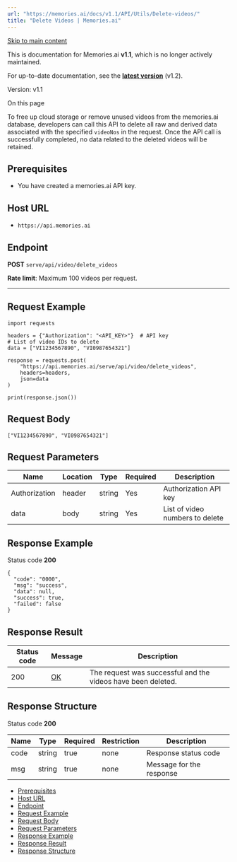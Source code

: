 ```yaml
---
url: "https://memories.ai/docs/v1.1/API/Utils/Delete-videos/"
title: "Delete Videos | Memories.ai"
---
```


[Skip to main content](https://memories.ai/docs/v1.1/API/Utils/Delete-videos/#__docusaurus_skipToContent_fallback)

This is documentation for Memories.ai **v1.1**, which is no longer actively maintained.

For up-to-date documentation, see the **[latest version](https://memories.ai/docs/API/Utils/Delete-videos/)** (v1.2).

Version: v1.1

On this page

To free up cloud storage or remove unused videos from the memories.ai database, developers can call this API to delete all raw and derived data associated with the specified `videoNos` in the request. Once the API call is successfully completed, no data related to the deleted videos will be retained.

## Prerequisites [​](https://memories.ai/docs/v1.1/API/Utils/Delete-videos/\#prerequisites "Direct link to Prerequisites")

- You have created a memories.ai API key.

## Host URL [​](https://memories.ai/docs/v1.1/API/Utils/Delete-videos/\#host-url "Direct link to Host URL")

- `https://api.memories.ai`

## Endpoint [​](https://memories.ai/docs/v1.1/API/Utils/Delete-videos/\#endpoint "Direct link to Endpoint")

**POST** `serve/api/video/delete_videos`

**Rate limit**: Maximum 100 videos per request.

* * *

## Request Example [​](https://memories.ai/docs/v1.1/API/Utils/Delete-videos/\#request-example "Direct link to Request Example")

```codeBlockLines_e6Vv
import requests

headers = {"Authorization": "<API_KEY>"}  # API key
# List of video IDs to delete
data = ["VI1234567890", "VI0987654321"]

response = requests.post(
    "https://api.memories.ai/serve/api/video/delete_videos",
    headers=headers,
    json=data
)

print(response.json())

```

## Request Body [​](https://memories.ai/docs/v1.1/API/Utils/Delete-videos/\#request-body "Direct link to Request Body")

```codeBlockLines_e6Vv
["VI1234567890", "VI0987654321"]

```

## Request Parameters [​](https://memories.ai/docs/v1.1/API/Utils/Delete-videos/\#request-parameters "Direct link to Request Parameters")

| Name | Location | Type | Required | Description |
| --- | --- | --- | --- | --- |
| Authorization | header | string | Yes | Authorization API key |
| data | body | string | Yes | List of video numbers to delete |

## Response Example [​](https://memories.ai/docs/v1.1/API/Utils/Delete-videos/\#response-example "Direct link to Response Example")

Status code **200**

```codeBlockLines_e6Vv
{
  "code": "0000",
  "msg": "success",
  "data": null,
  "success": true,
  "failed": false
}

```

## Response Result [​](https://memories.ai/docs/v1.1/API/Utils/Delete-videos/\#response-result "Direct link to Response Result")

| Status code | Message | Description |
| --- | --- | --- |
| 200 | [OK](https://tools.ietf.org/html/rfc7231#section-6.3.1) | The request was successful and the videos have been deleted. |

## Response Structure [​](https://memories.ai/docs/v1.1/API/Utils/Delete-videos/\#response-structure "Direct link to Response Structure")

Status code **200**

| Name | Type | Required | Restriction | Description |
| --- | --- | --- | --- | --- |
| code | string | true | none | Response status code |
| msg | string | true | none | Message for the response |

- [Prerequisites](https://memories.ai/docs/v1.1/API/Utils/Delete-videos/#prerequisites)
- [Host URL](https://memories.ai/docs/v1.1/API/Utils/Delete-videos/#host-url)
- [Endpoint](https://memories.ai/docs/v1.1/API/Utils/Delete-videos/#endpoint)
- [Request Example](https://memories.ai/docs/v1.1/API/Utils/Delete-videos/#request-example)
- [Request Body](https://memories.ai/docs/v1.1/API/Utils/Delete-videos/#request-body)
- [Request Parameters](https://memories.ai/docs/v1.1/API/Utils/Delete-videos/#request-parameters)
- [Response Example](https://memories.ai/docs/v1.1/API/Utils/Delete-videos/#response-example)
- [Response Result](https://memories.ai/docs/v1.1/API/Utils/Delete-videos/#response-result)
- [Response Structure](https://memories.ai/docs/v1.1/API/Utils/Delete-videos/#response-structure)
